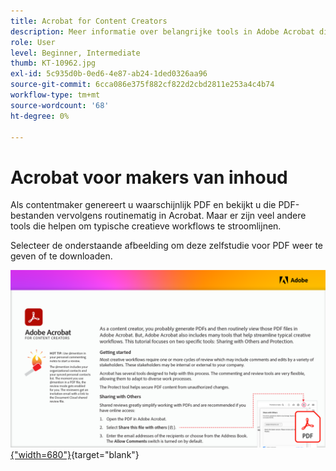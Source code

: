 ```yaml
---
title: Acrobat for Content Creators
description: Meer informatie over belangrijke tools in Adobe Acrobat die helpen creatieve workflows te stroomlijnen
role: User
level: Beginner, Intermediate
thumb: KT-10962.jpg
exl-id: 5c935d0b-0ed6-4e87-ab24-1ded0326aa96
source-git-commit: 6cca086e375f882cf822d2cbd2811e253a4c4b74
workflow-type: tm+mt
source-wordcount: '68'
ht-degree: 0%

---
```


# Acrobat voor makers van inhoud

Als contentmaker genereert u waarschijnlijk PDF en bekijkt u die PDF-bestanden vervolgens routinematig in Acrobat. Maar er zijn veel andere tools die helpen om typische creatieve workflows te stroomlijnen.

Selecteer de onderstaande afbeelding om deze zelfstudie voor PDF weer te geven of te downloaden.

[![Afbeelding van eerste pagina van zelfstudie](assets/Acrobatforcontentcreators.png){&quot;width=680&quot;}](assets/Acrobat-for-Content-Creators.pdf){target=&quot;blank&quot;}
